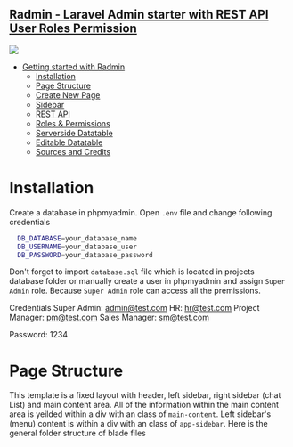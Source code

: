 ## [Radmin - Laravel Admin starter with REST API User Roles Permission](https://codecanyon.net/item/laravel-admin-template-roles-permission-editable-datatables/26005211)
<img src="https://github.com/RakibDevs/Radmin-Laravel-Admin-starter-with-REST-API-User-Roles-Permission/blob/main/radmin.jpg">




- [Getting started with Radmin](#getting-started-with-radmin)
    - [Installation](#installation)
    - [Page Structure](#page-structure)
    - [Create New Page](#create-new-page)
    - [Sidebar](#sidebar)
    - [REST API](#rest-api)
    - [Roles & Permissions](#roles-permission)
    - [Serverside Datatable](#serverside-datatable)
    - [Editable Datatable](#editable-datatable)
    - [Sources and Credits](#sources-and-credits)

# Installation
Create a database in phpmyadmin. Open `.env` file and change following credentials
```bash
  DB_DATABASE=your_database_name
  DB_USERNAME=your_database_user
  DB_PASSWORD=your_database_password
```
Don't forget to import `database.sql` file which is located in projects database folder or manually create a user in phpmyadmin 
and assign `Super Admin` role. Because `Super Admin` role can access all the premissions.

Credentials
Super Admin: admin@test.com
HR: hr@test.com
Project Manager: pm@test.com
Sales Manager: sm@test.com

Password: 1234

# Page Structure
This template is a fixed layout with header, left sidebar, right sidebar (chat List) and main content area. All of the information within the main content area is yeilded within a div with an class of `main-content`. Left sidebar's (menu) content is within a div with an class of `app-sidebar`. Here is the general folder structure of blade files
